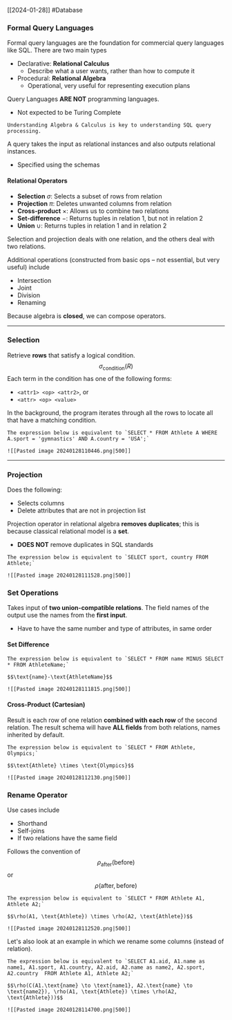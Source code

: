  [[2024-01-28]] #Database 

### Formal Query Languages 
Formal query languages are the foundation for commercial query languages like SQL. There are two main types 
- Declarative: **Relational Calculus**
	- Describe what a user wants, rather than how to compute it
- Procedural: **Relational Algebra**
	- Operational, very useful for representing execution plans

Query Languages **ARE NOT** programming languages.
- Not expected to be Turing Complete 

```ad-note
Understanding Algebra & Calculus is key to understanding SQL query processing.
```

A query takes the input as relational instances and also outputs relational instances.
- Specified using the schemas

#### Relational Operators 
- **Selection** $\sigma$: Selects a subset of rows from relation
- **Projection** $\pi$: Deletes unwanted columns from relation
- **Cross-product** $\times$: Allows us to combine two relations
- **Set-difference** $-$: Returns tuples in relation 1, but not in relation 2
- **Union** $\cup$: Returns tuples in relation 1 and in relation 2

Selection and projection deals with one relation, and the others deal with two relations.

Additional operations (constructed from basic ops – not essential, but very useful) include
- Intersection 
- Joint 
- Division
- Renaming 

Because algebra is **closed**, we can compose operators.

---
### Selection 
Retrieve **rows** that satisfy a logical condition.
$$\sigma_{\text{condition}}(R)$$
Each term in the condition has one of the following forms:
- `<attr1> <op> <attr2>`, or
- `<attr> <op> <value>`

In the background, the program iterates through all the rows to locate all that have a matching condition.

```ad-example
The expression below is equivalent to `SELECT * FROM Athlete A WHERE A.sport = 'gymnastics' AND A.country = 'USA';`

![[Pasted image 20240128110446.png|500]]
```

---
### Projection 
Does the following:
- Selects columns
- Delete attributes that are not in projection list

Projection operator in relational algebra **removes duplicates**; this is because classical relational model is a **set**.
- **DOES NOT** remove duplicates in SQL standards

```ad-example
The expression below is equivalent to `SELECT sport, country FROM Athlete;`

![[Pasted image 20240128111528.png|500]]
```

### Set Operations
Takes input of **two union-compatible relations**. The field names of the output use the names from the **first input**.
- Have to have the same number and type of attributes, in same order

#### Set Difference 

```ad-example
The expression below is equivalent to `SELECT * FROM name MINUS SELECT * FROM AthleteName;`

$$\text{name}-\text{AthleteName}$$

![[Pasted image 20240128111815.png|500]]
```

#### Cross-Product (Cartesian)
Result is each row of one relation **combined with each row** of the second relation. The result schema will have **ALL fields** from both relations, names inherited by default.

```ad-example
The expression below is equivalent to `SELECT * FROM Athlete, Olympics;`

$$\text{Athlete} \times \text{Olympics}$$

![[Pasted image 20240128112130.png|500]]
```

### Rename Operator 
Use cases include
- Shorthand
- Self-joins
- If two relations have the same field

Follows the convention of
$$\rho_{\text{after}}(\text{before})$$ or $$ \rho(\text{after}, \text{before})$$
```ad-example
The expression below is equivalent to `SELECT * FROM Athlete A1, Athlete A2;`

$$\rho(A1, \text{Athlete}) \times \rho(A2, \text{Athlete})$$

![[Pasted image 20240128112520.png|500]]
```

Let's also look at an example in which we rename some columns (instead of relation).

```ad-example
The expression below is equivalent to `SELECT A1.aid, A1.name as name1, A1.sport, A1.country, A2.aid, A2.name as name2, A2.sport, A2.country  FROM Athlete A1, Athlete A2;`

$$\rho(C(A1.\text{name} \to \text{name1}, A2.\text{name} \to \text{name2}), \rho(A1, \text{Athlete}) \times \rho(A2, \text{Athlete}))$$

![[Pasted image 20240128114700.png|500]]
```

